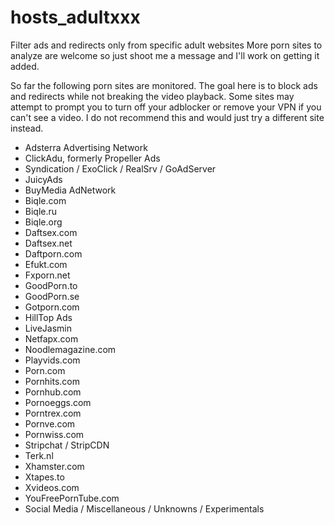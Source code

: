# hosts_adultxxx
Filter ads and redirects only from specific adult websites
More porn sites to analyze are welcome so just shoot me a message and I'll work on getting it added.

So far the following porn sites are monitored. The goal here is to block ads and redirects while not breaking the video playback. Some sites may attempt to prompt you to turn off your adblocker or remove your VPN if you can't see a video. I do not recommend this and would just try a different site instead.

-  Adsterra Advertising Network
-  ClickAdu, formerly Propeller Ads
-  Syndication / ExoClick / RealSrv / GoAdServer
-  JuicyAds
-  BuyMedia AdNetwork
-  Biqle.com
-  Biqle.ru
-  Biqle.org
-  Daftsex.com
-  Daftsex.net
-  Daftporn.com
-  Efukt.com
-  Fxporn.net
-  GoodPorn.to
-  GoodPorn.se
-  Gotporn.com
-  HillTop Ads
-  LiveJasmin
-  Netfapx.com
-  Noodlemagazine.com
-  Playvids.com
-  Porn.com
-  Pornhits.com
-  Pornhub.com
-  Pornoeggs.com
-  Porntrex.com
-  Pornve.com
-  Pornwiss.com
-  Stripchat / StripCDN
-  Terk.nl
-  Xhamster.com
-  Xtapes.to
-  Xvideos.com
-  YouFreePornTube.com
-  Social Media / Miscellaneous / Unknowns / Experimentals
